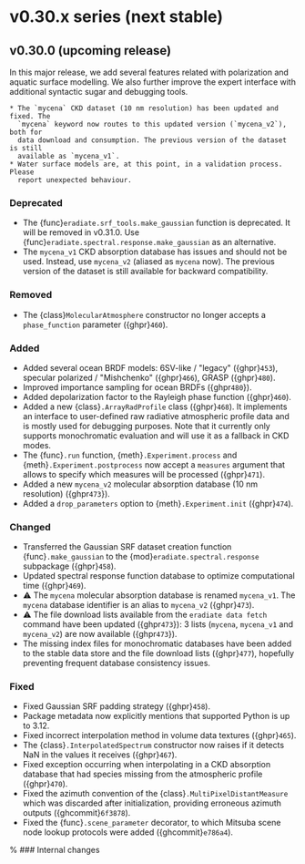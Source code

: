 # v0.30.x series (next stable)

## v0.30.0 (upcoming release)

In this major release, we add several features related with polarization and
aquatic surface modelling. We also further improve the expert interface with
additional syntactic sugar and debugging tools.

```{warning}
* The `mycena` CKD dataset (10 nm resolution) has been updated and fixed. The
  `mycena` keyword now routes to this updated version (`mycena_v2`), both for
  data download and consumption. The previous version of the dataset is still
  available as `mycena_v1`.
* Water surface models are, at this point, in a validation process. Please
  report unexpected behaviour.
```

### Deprecated

* The {func}`eradiate.srf_tools.make_gaussian` function is deprecated. It will
  be removed in v0.31.0. Use {func}`eradiate.spectral.response.make_gaussian` as
  an alternative.
* The `mycena_v1` CKD absorption database has issues and should not be used.
  Instead, use `mycena_v2` (aliased as `mycena` now). The previous version of
  the dataset is still available for backward compatibility.

### Removed

* The {class}`MolecularAtmosphere` constructor no longer accepts a
  `phase_function` parameter ({ghpr}`460`).

### Added

* Added several ocean BRDF models: 6SV-like / "legacy" ({ghpr}`453`),
  specular polarized / "Mishchenko" ({ghpr}`466`), GRASP ({ghpr}`480`).
* Improved importance sampling for ocean BRDFs ({ghpr`480`}).
* Added depolarization factor to the Rayleigh phase function ({ghpr}`460`).
* Added a new {class}`.ArrayRadProfile` class ({ghpr}`468`). It implements an
  interface to user-defined raw radiative atmospheric profile data and is mostly
  used for debugging purposes. Note that it currently only supports
  monochromatic evaluation and will use it as a fallback in CKD modes.
* The {func}`.run` function, {meth}`.Experiment.process` and
  {meth}`.Experiment.postprocess` now accept a `measures` argument that allows
  to specify which measures will be processed ({ghpr}`471`).
* Added a new `mycena_v2` molecular absorption database (10 nm resolution)
  ({ghpr`473`}).
* Added a `drop_parameters` option to {meth}`.Experiment.init` ({ghpr}`474`).


### Changed

* Transferred the Gaussian SRF dataset creation function {func}`.make_gaussian`
  to the {mod}`eradiate.spectral.response` subpackage ({ghpr}`458`).
* Updated spectral response function database to optimize computational time
  ({ghpr}`469`).
* ⚠️ The `mycena` molecular absorption database is renamed `mycena_v1`. The
  `mycena` database identifier is an alias to `mycena_v2` ({ghpr}`473`).
* ⚠️ The file download lists available from the `eradiate data fetch` command
  have been updated ({ghpr`473`}): 3 lists (`mycena`, `mycena_v1` and
  `mycena_v2`) are now available ({ghpr`473`}).
* The missing index files for monochromatic databases have been added to the
  stable data store and the file download lists ({ghpr}`477`), hopefully
  preventing frequent database consistency issues.

### Fixed

* Fixed Gaussian SRF padding strategy ({ghpr}`458`).
* Package metadata now explicitly mentions that supported Python is up to 3.12.
* Fixed incorrect interpolation method in volume data textures ({ghpr}`465`).
* The {class}`.InterpolatedSpectrum` constructor now raises if it detects NaN
  in the values it receives ({ghpr}`467`).
* Fixed exception occurring when interpolating in a CKD absorption database that
  had species missing from the atmospheric profile ({ghpr}`470`).
* Fixed the azimuth convention of the {class}`.MultiPixelDistantMeasure` which
  was discarded after initialization, providing erroneous azimuth outputs
  ({ghcommit}`6f3878`).
* Fixed the {func}`.scene_parameter` decorator, to which Mitsuba scene node
  lookup protocols were added ({ghcommit}`e786a4`).

% ### Internal changes
